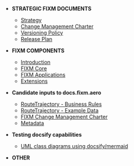 - **STRATEGIC FIXM DOCUMENTS**
  - [Strategy](fixm/strategy.md)
  - [Change Management Charter](fixm/charter.md)
  - [Versioning Policy](fixm/versioning.md)
  - [Release Plan](fixm/releasePlan.md)

  
- **FIXM COMPONENTS**
  -  [Introduction](fixm/strategy.md)
  -  [FIXM Core](fixm/charter.md)
  -  [FIXM Applications](fixm/versioning.md)
  -  [Extensions](fixm/releasePlan.md)


- **Candidate inputs to docs.fixm.aero**
  - [RouteTrajectory - Business Rules](fixm/RouteTrajectory.md)
  - [RouteTrajectory - Example Data](fixm/Example.md)
  - [FIXM Change Management Charter](fixm/charter.md)
  - [Metadata](fixm/metadata.md)
  
  
- **Testing docsify capabilities**  
  - [UML class diagrams using docsify/mermaid](fixm/FIXM_UML_in_mermaid.md)  


- **OTHER**
  
  
